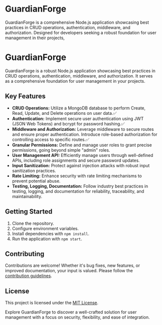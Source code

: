 # GuardianForge
GuardianForge is a comprehensive Node.js application showcasing best practices in CRUD operations, authentication, middleware, and authorization. Designed for developers seeking a robust foundation for user management in their projects, 

# GuardianForge

GuardianForge is a robust Node.js application showcasing best practices in CRUD operations, authentication, middleware, and authorization. It serves as a comprehensive foundation for user management in your projects.

## Key Features

- **CRUD Operations:** Utilize a MongoDB database to perform Create, Read, Update, and Delete operations on user data.✅
- **Authentication:** Implement secure user authentication using JWT (JSON Web Tokens) and bcrypt for password hashing.✅
- **Middleware and Authorization:** Leverage middleware to secure routes and ensure proper authentication. Introduce role-based authorization for controlling access to specific routes.✅
- **Granular Permissions:** Define and manage user roles to grant precise permissions, going beyond simple "admin" roles.
- **User Management API:** Efficiently manage users through well-defined APIs, including role assignments and secure password updates.
- **Input Sanitization:** Protect against injection attacks with robust input sanitization practices.
- **Rate Limiting:** Enhance security with rate limiting mechanisms to prevent potential abuse.
- **Testing, Logging, Documentation:** Follow industry best practices in testing, logging, and documentation for reliability, traceability, and maintainability.

## Getting Started

1. Clone the repository.
2. Configure environment variables.
3. Install dependencies with `npm install`.
4. Run the application with `npm start`.

## Contributing

Contributions are welcome! Whether it's bug fixes, new features, or improved documentation, your input is valued. Please follow the [contribution guidelines](link-to-your-guidelines).

## License

This project is licensed under the [MIT License](link-to-license-file).

Explore GuardianForge to discover a well-crafted solution for user management with a focus on security, flexibility, and ease of integration.
